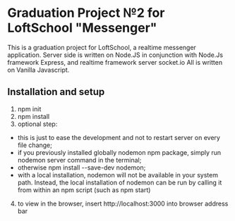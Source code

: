 # Graduation Project №2 for LoftSchool "Messenger"

This is a graduation project for LoftSchool, a realtime messenger application.
Server side is written on Node.JS in conjunction with Node.Js framework Express,
and realtime framework server socket.io All is written on Vanilla Javascript.

## Installation and setup

1. npm init
2. npm install
3. optional step:

- this is just to ease the development and not to restart server on every file
  change;
- if you previously installed globally nodemon npm package, simply run nodemon
  server command in the terminal;
- otherwise npm install --save-dev nodemon;
- with a local installation, nodemon will not be available in your system path.
  Instead, the local installation of nodemon can be run by calling it from
  within an npm script (such as npm start)

4. to view in the browser, insert http://localhost:3000 into browser address bar

